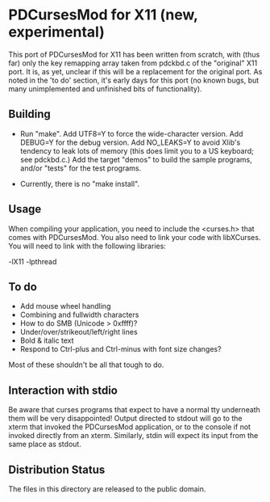 PDCursesMod for X11 (new,  experimental)
========================================

This port of PDCursesMod for X11 has been written from scratch,  with
(thus far) only the key remapping array taken from pdckbd.c of the
"original" X11 port.  It is,  as yet,  unclear if this will be a
replacement for the original port.  As noted in the 'to do' section,
it's early days for this port (no known bugs,  but many unimplemented
and unfinished bits of functionality).

Building
--------

- Run "make".  Add UTF8=Y to force the wide-character version.  Add
  DEBUG=Y for the debug version.  Add NO_LEAKS=Y to avoid Xlib's tendency
  to leak lots of memory (this does limit you to a US keyboard;  see
  pdckbd.c.)  Add the target "demos" to build the sample programs,
  and/or "tests" for the test programs.

- Currently,  there is no "make install".

Usage
-----

When compiling your application, you need to include the \<curses.h\>
that comes with PDCursesMod. You also need to link your code with
libXCurses. You will need to link with the following libraries:

   -lX11 -lpthread

To do
-----

- Add mouse wheel handling
- Combining and fullwidth characters
- How to do SMB (Unicode > 0xffff)?
- Under/over/strikeout/left/right lines
- Bold & italic text
- Respond to Ctrl-plus and Ctrl-minus with font size changes?

Most of these shouldn't be all that tough to do.

Interaction with stdio
----------------------

Be aware that curses programs that expect to have a normal tty
underneath them will be very disappointed! Output directed to stdout
will go to the xterm that invoked the PDCursesMod application, or to the
console if not invoked directly from an xterm. Similarly, stdin will
expect its input from the same place as stdout.

Distribution Status
-------------------

The files in this directory are released to the public domain.
